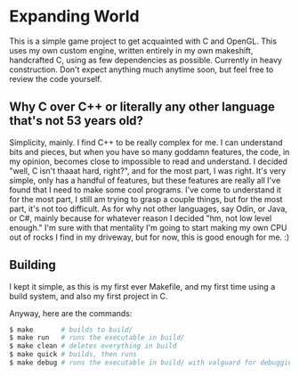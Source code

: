 # Expanding World

This is a simple game project to get acquainted with C and OpenGL. This uses my own custom engine, written entirely in my own makeshift, handcrafted C, using as few dependencies as possible. Currently in heavy construction. Don't expect anything much anytime soon, but feel free to review the code yourself.

## Why C over C++ or literally any other language that's not 53 years old?

Simplicity, mainly. I find C++ to be really complex for me. I can understand bits and pieces, but when you have so many goddamn features, the code, in my opinion, becomes close to impossible to read and understand. I decided "well, C isn't thaaat hard, right?", and for the most part, I was right. It's very simple, only has a handful of features, but these features are really all I've found that I need to make some cool programs. I've come to understand it for the most part, I still am trying to grasp a couple things, but for the most part, it's not too difficult. As for why not other languages, say Odin, or Java, or C#, mainly because for whatever reason I decided "hm, not low level enough." I'm sure with that mentality I'm going to start making my own CPU out of rocks I find in my driveway, but for now, this is good enough for me. :)

## Building

I kept it simple, as this is my first ever Makefile, and my first time using a build system, and also my first project in C.

Anyway, here are the commands:

```bash
$ make       # builds to build/
$ make run   # runs the executable in build/
$ make clean # deletes everything in build
$ make quick # builds, then runs
$ make debug # runs the executable in build/ with valguard for debugging
```
